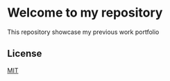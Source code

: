 # Welcome to my repository

This repository showcase my previous work portfolio

## License

[MIT](https://choosealicense.com/licenses/mit/)